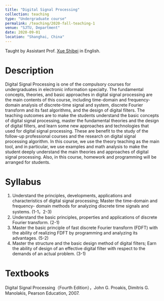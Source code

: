 ```yaml
---
title: "Digital Signal Processing"
collection: teaching
type: "Undergraduate course"
permalink: /teaching/2020-fall-teaching-1
venue: "SJTU, Department"
date: 2020-09-01
location: "Shanghai, China"
---
```


Taught by Assistant Prof. [Xue Shibei](https://scholar.google.com/citations?user=kOF5Q_QAAAAJ&hl=zh-TW&oi=ao) in English.



Description
======
Digital Signal Processing is one of the compulsory courses for undergraduates in electronic information specialty. The fundamental concepts, theories, and basic approaches in digital signal processing are the main contents of this course, including time-domain and frequency-domain analysis of discrete-time signal and system, discrete Fourier transform and its fast algorithms, and the design of digital filters. The teaching outcomes are to make the students understand the basic concepts of digital signal processing, master the fundamental theories and the design of digital filters, and learn some new approaches and technologies that used for digital signal processing. These are benefit to the study of the follow-up professional courses and the research on digital signal processing algorithm. In this course, we use the theory teaching as the main tool, and in particular, we use examples and math analysis to make the student deeply understand the main theories and approaches of digital signal processing. Also, in this course, homework and programming will be arranged for students.

Syllabus
======
1.	Understand the principles, developments, applications and characteristics of digital signal processing; Master the time-domain and frequency- domain methods for analyzing discrete time signals and systems. (1-1，2-3)
2.	Understand the basic principles, properties and applications of discrete Fourier transform. (2-1)
3.	Master the basic principle of fast discrete Fourier transform (FDFT) with the ability of realizing FDFT by programming and analyzing its advantages. (5-2)
4.	Master the structure and the basic design method of digital filters; Earn the ability of design of an effective digital filter with respect to the demands of an actual problem. (3-1)

Textbooks
======
Digital Signal Processing（Fourth Edition），John G. Proakis, Dimitris G. Manolakis, Pearson Education, 2007.
